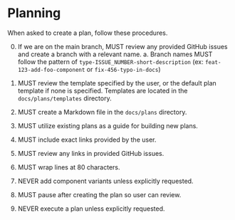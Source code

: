 # Planning

When asked to create a plan, follow these procedures.

0. If we are on the main branch, MUST review any provided GitHub issues and create a branch with a relevant name.
   a. Branch names MUST follow the pattern of `type-ISSUE_NUMBER-short-description` (ex: `feat-123-add-foo-component` or `fix-456-typo-in-docs`)

1. MUST review the template specified by the user, or the default plan template
   if none is specified. Templates are located in the `docs/plans/templates`
   directory.

2. MUST create a Markdown file in the `docs/plans` directory.

3. MUST utilize existing plans as a guide for building new plans.

4. MUST include exact links provided by the user.

5. MUST review any links in provided GitHub issues.

6. MUST wrap lines at 80 characters.

7. NEVER add component variants unless explicitly requested.

8. MUST pause after creating the plan so user can review.

9. NEVER execute a plan unless explicitly requested.
